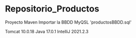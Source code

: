 # Repositorio_Productos

Proyecto Maven
Importar la BBDD MyQSL 'productosBBDD.sql'

Tomcat 10.0.18
Java 17.0.1
IntelliJ 2021.2.3
